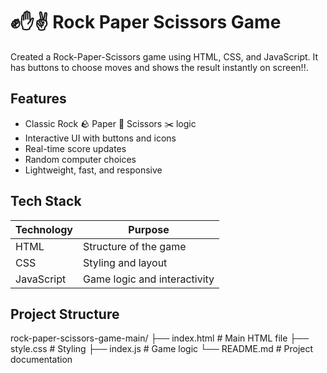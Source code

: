# ✊✋✌️ Rock Paper Scissors Game
Created a Rock-Paper-Scissors game using HTML, CSS, and JavaScript. It has buttons to choose moves and shows the result instantly on screen!!.

## Features

- Classic Rock 🪨 Paper 📄 Scissors ✂️ logic
- Interactive UI with buttons and icons
- Real-time score updates
- Random computer choices
- Lightweight, fast, and responsive

## Tech Stack

| Technology | Purpose                 |
|------------|-------------------------|
| HTML       | Structure of the game   |
| CSS        | Styling and layout      |
| JavaScript | Game logic and interactivity |


## Project Structure
rock-paper-scissors-game-main/
├── index.html # Main HTML file
├── style.css # Styling
├── index.js # Game logic
└── README.md # Project documentation


